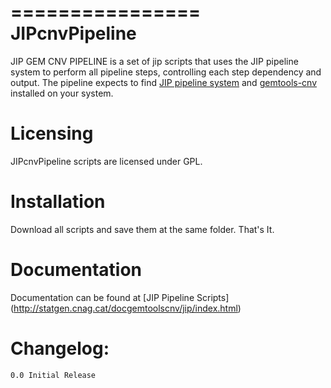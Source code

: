 ================
 JIPcnvPipeline
================

JIP GEM CNV PIPELINE is a set of jip scripts that uses the JIP pipeline system to perform all pipeline steps, controlling each step dependency and output. 
The pipeline expects to find [JIP pipeline system](https://github.com/thasso/pyjip) and [gemtools-cnv](https://github.com/MarcosFernandez/gemtols-cnv) installed on your system.


Licensing
=========

JIPcnvPipeline scripts are licensed under GPL.

Installation
============

Download all scripts and save them at the same folder. That's It.


Documentation
=============

Documentation can be found at [JIP Pipeline Scripts] (http://statgen.cnag.cat/docgemtoolscnv/jip/index.html)


Changelog:
==========

    0.0 Initial Release  



